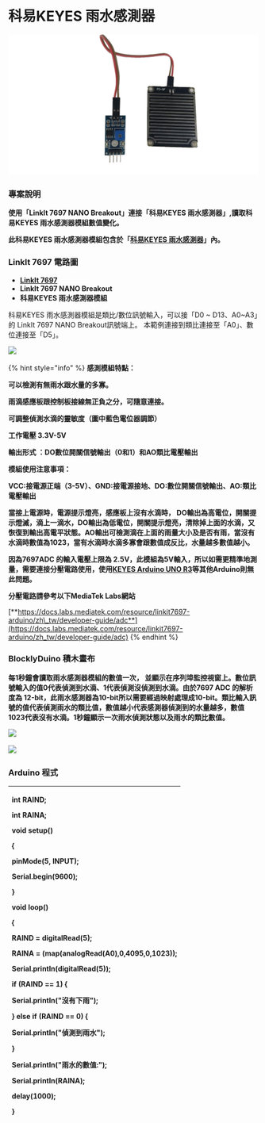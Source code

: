 # 科易KEYES 雨水感測器

![](../.gitbook/assets/mo-zu-tu-pian-1.png)

### **專案說明**

**使用「LinkIt 7697 NANO Breakout」連接「科易KEYES 雨水感測器」,讀取科易KEYES 雨水感測器模組數值變化。**

**此科易KEYES 雨水感測器模組包含於「**[**科易KEYES 雨水感測器**](https://robotkingdom.com.tw/product/keyes-%e9%9b%a8%e6%b0%b4%e6%84%9f%e6%b8%ac%e5%99%a8/)**」內。**

### **LinkIt 7697 電路圖**

* [**LinkIt 7697**](https://www.robotkingdom.com.tw/product/linkit-7697/)
* **LinkIt 7697 NANO Breakout**
* **科易KEYES 雨水感測器模組**

科易KEYES 雨水感測器模組是類比/數位訊號輸入，可以接「D0 ~ D13、A0~A3」的 LinkIt 7697 NANO Breakout訊號端上。 本範例連接到類比連接至「A0」、數位連接至「D5」。

![](https://lh4.googleusercontent.com/Pt71XdE4TZzFjUOV0mP7uxkU-bdHPXxHTLDhdUyW-zgB4T_Fw_h2Gzn5KDcCB0OMCCt1DBuqtImO-lc5JYcO4FFulBPo7I_aFfrxBAOmN398V6mGYkHxecq65ha1rk77oLD0VGtd)

{% hint style="info" %}
**感測模組特點：**

**可以檢測有無雨水跟水量的多寡。**

**雨滴感應板跟控制板接線無正負之分，可隨意連接。**

**可調整偵測水滴的靈敏度（圖中藍色電位器調節）**

**工作電壓 3.3V-5V**

**輸出形式 ：DO數位開關信號輸出（0和1）和AO類比電壓輸出**

**模組使用注意事項：**

**VCC:接電源正端（3-5V）、GND:接電源接地、DO:數位開關信號輸出、AO:類比電壓輸出**

**當接上電源時，電源提示燈亮，感應板上沒有水滴時， DO輸出為高電位，開關提示燈滅，滴上一滴水，DO輸出為低電位，開關提示燈亮，清除掉上面的水滴，又恢復到輸出高電平狀態。AO輸出可檢測滴在上面的雨量大小及是否有雨，當沒有水滴時數值為1023，當有水滴時水滴多寡會跟數值成反比，水量越多數值越小。**

**因為7697ADC 的輸入電壓上限為 2.5V，此模組為5V輸入，所以如需更精準地測量，需要連接分壓電路使用，使用**[**KEYES Arduino UNO R3**](https://www.robotkingdom.com.tw/product/keyes-uno-r3/)**等其他Arduino則無此問題。**

**分壓電路請參考以下MediaTek Labs網站**

[**https://docs.labs.mediatek.com/resource/linkit7697-arduino/zh\_tw/developer-guide/adc**](https://docs.labs.mediatek.com/resource/linkit7697-arduino/zh_tw/developer-guide/adc)
{% endhint %}

### **BlocklyDuino 積木畫布**

**每1秒鐘會讀取雨水感測器模組的數值一次， 並顯示在序列埠監控視窗上。數位訊號輸入的值0代表偵測到水滴、1代表偵測沒偵測到水滴。由於7697 ADC 的解析度為 12-bit，此雨水感測器為10-bit所以需要經過映射處理成10-bit。類比輸入訊號的值代表偵測雨水的類比值，數值越小代表感測器偵測到的水量越多，數值1023代表沒有水滴。1秒鐘顯示一次雨水偵測狀態以及雨水的類比數值。**

![](https://lh5.googleusercontent.com/ZHUlfSVywHlm4H8yqUN5j-nMa5nh8_Kgm3l253Jn0lv10dJnyDmx9A_gxGZTRvK_5R9g9pEHpSERAMk1S5WKH9wqhTS7bTMtKehWRf5VkBfdndPf2CauHh_StnjebFqdzCpL4Je8)

![](https://lh5.googleusercontent.com/FIwSg0ZQCY8hUCW4Jtv4Fpb2n1W4L04L8WLabMfg3QSdPkCBSlI044nLxngJEH86o6e0TfpZ_J32Tem9DeUfpqceQk8KI5h2VTq0f79ZvaDt894MWETjCpm_azxh6J0Y-n99bhhX)

### **Arduino 程式**

<table>
  <thead>
    <tr>
      <th style="text-align:left">
        <p><b>int RAIND;</b>
        </p>
        <p><b>int RAINA;</b>
        </p>
        <p><b>void setup()</b>
        </p>
        <p><b>{</b>
        </p>
        <p><b>  pinMode(5, INPUT);</b>
        </p>
        <p><b>  Serial.begin(9600);</b>
        </p>
        <p><b>}</b>
        </p>
        <p><b>void loop()</b>
        </p>
        <p><b>{</b>
        </p>
        <p><b>  RAIND = digitalRead(5);</b>
        </p>
        <p><b>  RAINA = (map(analogRead(A0),0,4095,0,1023));</b>
        </p>
        <p><b>  Serial.println(digitalRead(5));</b>
        </p>
        <p><b>  if (RAIND == 1) {</b>
        </p>
        <p><b>    Serial.println(&quot;&#x6C92;&#x6709;&#x4E0B;&#x96E8;&quot;);</b>
        </p>
        <p><b>  } else if (RAIND == 0) {</b>
        </p>
        <p><b>    Serial.println(&quot;&#x5075;&#x6E2C;&#x5230;&#x96E8;&#x6C34;&quot;);</b>
        </p>
        <p><b>  }</b>
        </p>
        <p><b>  Serial.println(&quot;&#x96E8;&#x6C34;&#x7684;&#x6578;&#x503C;:&quot;);</b>
        </p>
        <p><b>  Serial.println(RAINA);</b>
        </p>
        <p><b>  delay(1000);</b>
        </p>
        <p><b>}</b>
        </p>
      </th>
    </tr>
  </thead>
  <tbody></tbody>
</table>


